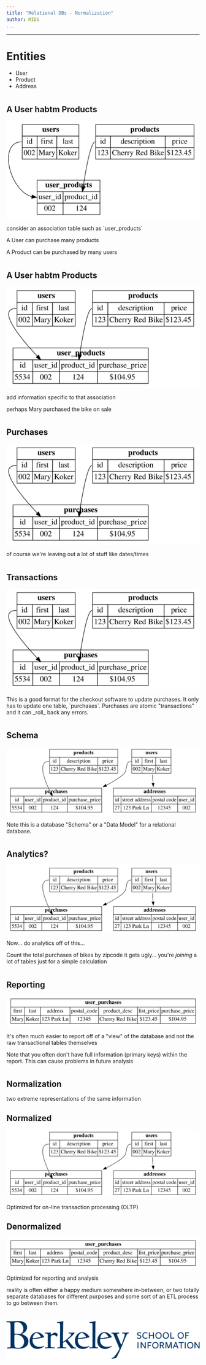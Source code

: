 ```yaml
---
title: "Relational DBs - Normalization"
author: MIDS
...
```


---


# Entities

- User
- Product
- Address


#
## A User habtm Products

![](4.2.2-rdb-relations-habtm.svg)

<div class="notes">
consider an association table
such as `user_products`

A User can purchase many products

A Product can be purchased by many users
</div>


#
## A User habtm Products

![](4.2.2-rdb-relations-habtm-with-price.svg)

<div class="notes">
add information specific to that association

perhaps Mary purchased the bike on sale
</div>


#
## Purchases

![](4.2.2-rdb-relations-habtm-with-purchases.svg)

<div class="notes">
of course we're leaving out a lot of stuff
like dates/times
</div>

#
## Transactions

![](4.2.2-rdb-relations-habtm-with-purchases.svg)

<div class="notes">
This is a good format for the checkout
software to update purchases.  It only
has to update one table, `purchases`.
Purchases are atomic "transactions" and
it can _roll_ back any errors.
</div>

#
## Schema

![](4.2.2-rdb-relations-habtm-with-purchases-and-addresses.svg)

<div class="notes">
Note this is a database "Schema" or a 
"Data Model" for a relational database.
</div>

#
## Analytics?

![](4.2.2-rdb-relations-habtm-with-purchases-and-addresses.svg)

<div class="notes">
Now... do analytics off of this...

Count the total purchases of bikes by zipcode
it gets ugly... you're _joining_ a lot of tables
just for a simple calculation
</div>


#
## Reporting

![](4.2.2-rdb-relations-habtm-with-purchases-report.svg)

<div class="notes">
It's often much easier to report off of a "view" of the
database and not the raw transactional tables themselves

Note that you often don't have full information (primary keys)
within the report.  This can cause problems in future analysis
</div>


#
## Normalization

<div class="notes">
two extreme representations of the same information
</div>


## Normalized

![](4.2.2-rdb-relations-habtm-with-purchases-and-addresses.svg)

<div class="notes">
Optimized for on-line transaction processing (OLTP)
</div>


## Denormalized

![](4.2.2-rdb-relations-habtm-with-purchases-report.svg)

<div class="notes">
Optimized for reporting and analysis

reality is often either a happy medium somewhere in-between,
or two totally separate databases for different purposes
and some sort of an ETL process to go between them.
</div>


#
<img class="logo" src="images/berkeley-school-of-information-logo.png"/>

